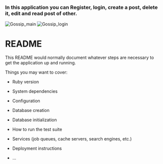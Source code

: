 ### In this application you can Register, login, create a post, delete it, edit and read post of other.
![Gossip_main](https://user-images.githubusercontent.com/29848785/130367123-789820b5-d7b9-4b08-932d-dfd4a93e878c.png)
![Gossip_login](https://user-images.githubusercontent.com/29848785/130367126-fc73eb51-9b1a-44a7-b475-d13626916262.png)

# README

This README would normally document whatever steps are necessary to get the
application up and running.

Things you may want to cover:

* Ruby version

* System dependencies

* Configuration

* Database creation

* Database initialization

* How to run the test suite

* Services (job queues, cache servers, search engines, etc.)

* Deployment instructions

* ...
